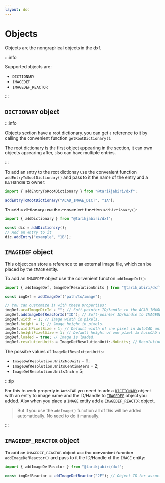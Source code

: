 ```yaml
---
layout: doc
---
```


# Objects

Objects are the nongraphical objects in the dxf.

:::info

Supported objects are:

- `DICTIONARY`
- `IMAGEDEF`
- `IMAGEDEF_REACTOR`

:::

## `DICTIONARY` object

:::info

Objects section have a root dictionary, you can get a reference to it by calling the convenient function `getRootDictionary()`.

The root dictionary is the first object appearing in the section, it can own objects appearing after, also can have multiple entries.

:::

To add an entry to the root dictionay use the convenient function `addEntryToRootDictionary()` and pass to it the name of the entry and a ID/Handle to owner:

```js
import { addEntryToRootDictionary } from "@tarikjabiri/dxf";

addEntryToRootDictionary("ACAD_IMAGE_DICT", "1A");
```

To add a dictionary use the convenient function `addDictionary()`:

```js
import { addDictionary } from "@tarikjabiri/dxf";

const dic = addDictionary();
// Add an entry to it
dic.addEntry("example", "1B");
```

## `IMAGEDEF` object

This object can store a reference to an external image file, which can be placed by the `IMAGE` entity.

To add an `IMAGEDEF` object use the convenient function `addImageDef()`:

```js
import { addImageDef, ImageDefResolutionUnits } from "@tarikjabiri/dxf";

const imgDef = addImageDef("path/to/image");

// You can customize it with these properties:
imgDef.acadImageDicId = ""; // Soft-pointer ID/handle to the ACAD_IMAGE_DICT dictionary.
imgDef.addImageDefReactorId("ID"); // Soft-pointer ID/handle to IMAGEDEF_REACTOR object (multiple entries; one for each instance).
imgDef.width = 1; // Image width in pixels.
imgDef.height = 1; // Image height in pixels.
imgDef.widthPixelSize = 1; // Default width of one pixel in AutoCAD units.
imgDef.heightPixelSize = 1; // Default height of one pixel in AutoCAD units.
imgDef.loaded = true; // Image is loaded.
imgDef.resolutionUnits = ImageDefResolutionUnits.NoUnits; // Resolution units.
```

The possible values of `ImageDefResolutionUnits`:

- `ImageDefResolution.UnitsNoUnits` = 0;
- `ImageDefResolution.UnitsCentimeters` = 2;
- `ImageDefResolution.UnitsInch` = 5;

:::tip

For this to work properly in `AutoCAD` you need to add a [`DICTIONARY`](#dictionary-object) object with an entry to image name and the ID/Handle to [`IMAGEDEF`](#imagedef-object) object you added. Also when you place a `IMAGE` entity add a [`IMAGEDEF_REACTOR`](#imagedef_reactor-object) object.

> But if you use the `addImage()` function all of this will be added automatically. No need to do it manually.

:::

## `IMAGEDEF_REACTOR` object

To add an `IMAGEDEF_REACTOR` object use the convenient function `addImageDefReactor()` and pass to it the ID/Handle of the `IMAGE` entity:

```js
import { addImageDefReactor } from "@tarikjabiri/dxf";

const imgDefReactor = addImageDefReactor("2F"); // Object ID for associated image entity.
```
